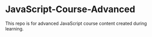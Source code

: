 # JavaScript-Course-Advanced
This repo is for advanced JavaScript course content created during learning.
